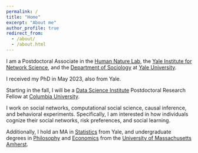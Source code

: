 ```yaml
---
permalink: /
title: "Home"
excerpt: "About me"
author_profile: true
redirect_from: 
  - /about/
  - /about.html
---
```


I am a Postdoctoral Associate in the [Human Nature Lab](https://humannaturelab.net), the [Yale Institute for Network Science](https://yins.yale.edu), and the [Department of Sociology](https://sociology.yale.edu) at [Yale University](https://www.yale.edu).

I received my PhD in May 2023, also from Yale.

Starting in the fall, I will be a [Data Science Institute](https://datascience.columbia.edu/) Postdoctoral Research Fellow at [Columbia University](https://www.columbia.edu).

I work on social networks, computational social science, causal inference, and behavioral experiments. Specifically, I am interested in how individuals cognize their social networks, risk preferences, and social learning.

Additionally, I hold an MA in [Statistics](https://statistics.yale.edu) from Yale, and undergraduate degrees in [Philosophy](https://www.umass.edu/philosophy/) and [Economics](https://www.umass.edu/economics/) from the [University of Massachusetts Amherst](https://www.umass.edu/honors/).

